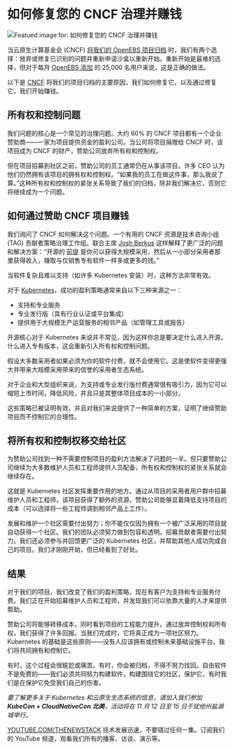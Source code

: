 # 如何修复您的 CNCF 治理并赚钱

![Featued image for: 如何修复您的 CNCF 治理并赚钱](https://cdn.thenewstack.io/media/2024/10/de7f87b8-money-1024x679.jpg)

当云原生计算基金会 (CNCF) [将我们的 OpenEBS 项目归档](https://thenewstack.io/openebs-lessons-we-learned-from-open-source/) 时，我们有两个选择：放弃或修复已识别的问题并重新申请沙盒以重新开始。重新开始是最难的选择，但对于每月 [OpenEBS 添加](https://thenewstack.io/how-openebs-brings-container-attached-storage-to-kubernetes/) 的 25,000 名用户来说，这是正确的做法。

以下是 [CNCF](https://cncf.io/?utm_content=inline+mention) 将我们的项目归档的主要原因，我们如何修复它，以及通过修复它，我们开始赚钱。

## 所有权和控制问题

我们问题的核心是一个常见的治理问题。大约 60% 的 CNCF 项目都有一个企业赞助商——一家为项目提供资金的盈利公司。当公司将项目捐赠给 CNCF 时，该项目成为 CNCF 的财产，赞助公司放弃所有权和控制权。

但在项目招募到社区之前，赞助公司的员工通常仍在从事该项目。许多 CEO 认为他们仍然拥有该项目的拥有权和控制权。“如果我的员工在做这件事，那么我说了算。”这种所有权和控制权的紧张关系导致了我们的归档，除非我们解决它，否则它将继续成为一个问题。

## 如何通过赞助 CNCF 项目赚钱

我们询问了 CNCF 如何解决这个问题。一个有用的 CNCF 资源是技术咨询小组 (TAG) 贡献者策略治理工作组。联合主席 [Josh Berkus](https://github.com/jberkus) 这样解释了更广泛的问题和解决方案：“开源的 [前提](https://thenewstack.io/20-years-in-open-source-resilience-failure-success/) 是你可以获得大规模采用，然后从一小部分采用者那里获得收入，赚取与仅销售专有软件一样多或更多的钱。”

当软件复杂且难以支持（如许多 Kubernetes 安装）时，这种方法非常有效。

对于 [Kubernetes](https://thenewstack.io/kubernetes/)，成功的盈利策略通常来自以下三种来源之一：

- 支持和专业服务
- 专业发行版（具有行业认证或平台集成）
- 提供用于大规模生产运营服务的相邻产品（如管理工具或报告）

开源核心对于 Kubernetes 来说并不常见，因为这样你总是要决定什么进入开源，什么进入专有版本，这会重新引入所有权和控制问题。

假设大多数采用者如果必须为你的软件付费，就不会使用它。这是使软件变得更强大并带来大规模采用带来的信誉的采用者生态系统。

对于企业和大型组织来说，为支持或专业发行版付费通常很有吸引力，因为它可以缩短上市时间，降低风险，并且只是其整体项目成本的一小部分。

这些策略已被证明有效，并且对我们来说提供了一种简单的方案，证明了继续赞助项目而不控制它的合理性。

## 将所有权和控制权移交给社区

为赞助公司找到一种不需要控制项目的盈利方法解决了问题的一半。但只要赞助公司继续为大多数维护人员和工程师提供人员配备，所有权和控制权的紧张关系就会继续存在。

这就是 Kubernetes 社区发挥重要作用的地方。通过从项目的采用者用户群中招募维护人员和工程师，该项目获得了额外的资源，赞助公司能够显着降低支持项目的成本（可以选择将一些工程师调到相邻产品上工作）。

发展和维护一个社区需要付出努力；你不能仅仅因为拥有一个被广泛采用的项目就自动获得一个社区。我们的团队必须努力做到包容和透明。招募贡献者需要付出努力。我们还必须参与并回馈更广泛的 Kubernetes 社区，并帮助其他人成功完成自己的项目。我们才刚刚开始，但已经看到了好处。

## 结果

对于我们的项目，我们改变了我们的盈利策略，现在有客户为支持和专业服务付费。我们正在开始招募维护人员和工程师，并发现我们可以依靠大量的人才来提供帮助。

赞助公司将能够转移成本，同时看到项目的工程能力提升。通过放弃控制权和所有权，我们获得了许多回报。当我们完成时，它将真正成为一项社区努力。
Kubernetes 的基础是这些原则——没有人应该拥有或控制未来基础设施平台。我们将共同拥有和控制它。

有时，这个过程会很尴尬或痛苦。有时，你会被归档，不得不努力找回。自由软件不是免费的——我们必须共同努力构建软件，构建围绕它的社区，保护它，有时我们是在保护它免受我们自己的伤害。

*要了解更多关于 Kubernetes 和云原生生态系统的信息，请加入我们参加 **KubeCon + CloudNativeCon 北美**，活动将在 11 月 12 日至 15 日于犹他州盐湖城举行。*

[YOUTUBE.COM/THENEWSTACK](https://youtube.com/thenewstack?sub_confirmation=1)
技术发展迅速，不要错过任何一集。订阅我们的 YouTube 频道，观看我们所有的播客、访谈、演示等。